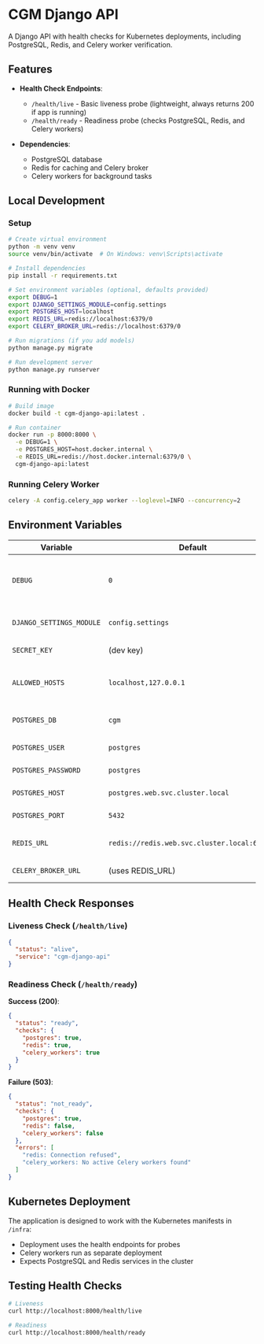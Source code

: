 # CGM Django API

A Django API with health checks for Kubernetes deployments, including PostgreSQL, Redis, and Celery worker verification.

## Features

- **Health Check Endpoints**:
  - `/health/live` - Basic liveness probe (lightweight, always returns 200 if app is running)
  - `/health/ready` - Readiness probe (checks PostgreSQL, Redis, and Celery workers)

- **Dependencies**:
  - PostgreSQL database
  - Redis for caching and Celery broker
  - Celery workers for background tasks

## Local Development

### Setup

```bash
# Create virtual environment
python -m venv venv
source venv/bin/activate  # On Windows: venv\Scripts\activate

# Install dependencies
pip install -r requirements.txt

# Set environment variables (optional, defaults provided)
export DEBUG=1
export DJANGO_SETTINGS_MODULE=config.settings
export POSTGRES_HOST=localhost
export REDIS_URL=redis://localhost:6379/0
export CELERY_BROKER_URL=redis://localhost:6379/0

# Run migrations (if you add models)
python manage.py migrate

# Run development server
python manage.py runserver
```

### Running with Docker

```bash
# Build image
docker build -t cgm-django-api:latest .

# Run container
docker run -p 8000:8000 \
  -e DEBUG=1 \
  -e POSTGRES_HOST=host.docker.internal \
  -e REDIS_URL=redis://host.docker.internal:6379/0 \
  cgm-django-api:latest
```

### Running Celery Worker

```bash
celery -A config.celery_app worker --loglevel=INFO --concurrency=2
```

## Environment Variables

| Variable | Default | Description |
|----------|---------|-------------|
| `DEBUG` | `0` | Enable Django debug mode (1 for true) |
| `DJANGO_SETTINGS_MODULE` | `config.settings` | Django settings module |
| `SECRET_KEY` | (dev key) | Django secret key |
| `ALLOWED_HOSTS` | `localhost,127.0.0.1` | Comma-separated allowed hosts |
| `POSTGRES_DB` | `cgm` | PostgreSQL database name |
| `POSTGRES_USER` | `postgres` | PostgreSQL username |
| `POSTGRES_PASSWORD` | `postgres` | PostgreSQL password |
| `POSTGRES_HOST` | `postgres.web.svc.cluster.local` | PostgreSQL host |
| `POSTGRES_PORT` | `5432` | PostgreSQL port |
| `REDIS_URL` | `redis://redis.web.svc.cluster.local:6379/0` | Redis connection URL |
| `CELERY_BROKER_URL` | (uses REDIS_URL) | Celery broker URL |

## Health Check Responses

### Liveness Check (`/health/live`)

```json
{
  "status": "alive",
  "service": "cgm-django-api"
}
```

### Readiness Check (`/health/ready`)

**Success (200)**:
```json
{
  "status": "ready",
  "checks": {
    "postgres": true,
    "redis": true,
    "celery_workers": true
  }
}
```

**Failure (503)**:
```json
{
  "status": "not_ready",
  "checks": {
    "postgres": true,
    "redis": false,
    "celery_workers": false
  },
  "errors": [
    "redis: Connection refused",
    "celery_workers: No active Celery workers found"
  ]
}
```

## Kubernetes Deployment

The application is designed to work with the Kubernetes manifests in `/infra`:

- Deployment uses the health endpoints for probes
- Celery workers run as separate deployment
- Expects PostgreSQL and Redis services in the cluster

## Testing Health Checks

```bash
# Liveness
curl http://localhost:8000/health/live

# Readiness
curl http://localhost:8000/health/ready
```

